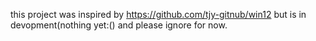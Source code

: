this project was inspired by https://github.com/tjy-gitnub/win12
but is in devopment(nothing yet:()
 and please ignore for now.
